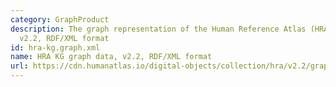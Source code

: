 ```yaml
---
category: GraphProduct
description: The graph representation of the Human Reference Atlas (HRA) dataset,
  v2.2, RDF/XML format
id: hra-kg.graph.xml
name: HRA KG graph data, v2.2, RDF/XML format
url: https://cdn.humanatlas.io/digital-objects/collection/hra/v2.2/graph.xml
---
```

